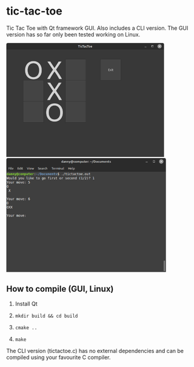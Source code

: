 # tic-tac-toe
Tic Tac Toe with Qt framework GUI. Also includes a CLI version. The GUI version has so far only been tested working on Linux.

<img src="./screenshots/gui.png" height="300"> <img src="./screenshots/cli.png" height="300">

## How to compile (GUI, Linux)

1. Install Qt

2. `mkdir build && cd build`

3. `cmake ..`

4. `make`

The CLI version (tictactoe.c) has no external dependencies and can be compiled using your favourite C compiler. 